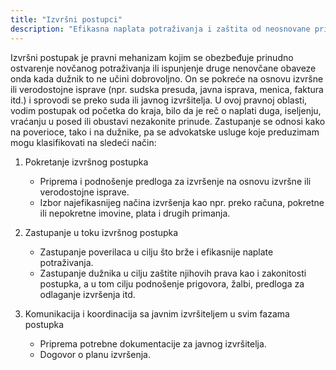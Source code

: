 ```yaml
---
title: "Izvršni postupci"
description: "Efikasna naplata potraživanja i zaštita od neosnovane prinude."
---
```


Izvršni postupak je pravni mehanizam kojim se obezbeđuje prinudno ostvarenje novčanog potraživanja ili ispunjenje druge nenovčane obaveze onda kada dužnik to ne učini dobrovoljno. On se pokreće na osnovu izvršne ili verodostojne isprave (npr. sudska presuda, javna isprava, menica, faktura itd.) i sprovodi se preko suda ili javnog izvršitelja. U ovoj pravnoj oblasti, vodim postupak od početka do kraja, bilo da je reč o naplati duga, iseljenju, vraćanju u posed ili obustavi nezakonite prinude. Zastupanje se odnosi kako na poverioce, tako i na dužnike, pa se advokatske usluge koje preduzimam mogu klasifikovati na sledeći način:

1. Pokretanje izvršnog postupka

   - Priprema i podnošenje predloga za izvršenje na osnovu izvršne ili verodostojne isprave.
   - Izbor najefikasnijeg načina izvršenja kao npr. preko računa, pokretne ili nepokretne imovine, plata i drugih primanja.

2. Zastupanje u toku izvršnog postupka

   - Zastupanje poverilaca u cilju što brže i efikasnije naplate potraživanja.
   - Zastupanje dužnika u cilju zaštite njihovih prava kao i zakonitosti postupka, a u tom cilju podnošenje prigovora, žalbi, predloga za odlaganje izvršenja itd.

3. Komunikacija i koordinacija sa javnim izvršiteljem u svim fazama postupka

   - Priprema potrebne dokumentacije za javnog izvršitelja.
   - Dogovor o planu izvršenja.
